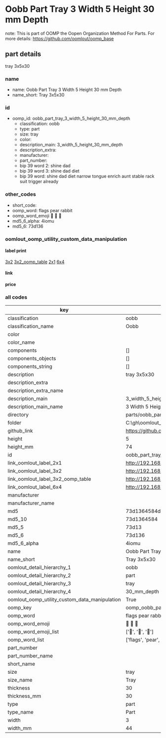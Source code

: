 # Oobb Part Tray 3 Width 5 Height 30 mm Depth  

note: This is part of OOMP the Oopen Organization Method For Parts. For more details: https://github.com/oomlout/oomp_base

##  part details
  



tray 3x5x30



### name
* name: Oobb Part Tray 3 Width 5 Height 30 mm Depth
* name_short: Tray 3x5x30 
### id
* oomp_id: oobb_part_tray_3_width_5_height_30_mm_depth
  * classification: oobb
  * type: part
  * size: tray
  * color: 
  * description_main: 3_width_5_height_30_mm_depth
  * description_extra: 
  * manufacturer: 
  * part_number: 
  * bip 39 word 2: shine dad
  * bip 39 word 3: shine dad diet
  * bip 39 word: shine dad diet narrow tongue enrich aunt stable rack suit trigger already

### other_codes
* short_code: 
* oomp_word: flags pear rabbit
* oomp_word_emoji :flags: :pear: :rabbit:
* md5_6_alpha: 4iomu
* md5_6: 73d136






### oomlout_oomp_utility_custom_data_manipulation
#### label print
[3x2](http://192.168.1.245:1112/?label=oomp%204iomu)
[3x2_oomp_table](http://192.168.1.108:1112/?label=oomp%204iomu)
[2x1](http://192.168.1.242:1112/?label=oomp%204iomu)
[6x4](http://192.168.1.55:1112/?label=oomp%204iomu)    

#### link

                              

#### price







### all codes 
| key | value |  
| --- | --- |  
| classification | oobb |  
| classification_name | Oobb |  
| color |  |  
| color_name |  |  
| components | [] |  
| components_objects | [] |  
| components_string | [] |  
| description | tray 3x5x30 |  
| description_extra |  |  
| description_extra_name |  |  
| description_main | 3_width_5_height_30_mm_depth |  
| description_main_name | 3 Width 5 Height 30 mm Depth |  
| directory | parts/oobb_part_tray_3_width_5_height_30_mm_depth |  
| folder | C:\gh\oomlout_oobb_version_4_generated_parts\parts\oobb_part_tray_3_width_5_height_30_mm_depth |  
| github_link | https://github.com/oomlout/oomlout_oomp_part_src/tree/main/parts/oobb_part_tray_3_width_5_height_30_mm_depth |  
| height | 5 |  
| height_mm | 74 |  
| id | oobb_part_tray_3_width_5_height_30_mm_depth |  
| link_oomlout_label_2x1 | http://192.168.1.242:1112/?label=oomp%204iomu |  
| link_oomlout_label_3x2 | http://192.168.1.245:1112/?label=oomp%204iomu |  
| link_oomlout_label_3x2_oomp_table | http://192.168.1.108:1112/?label=oomp%204iomu |  
| link_oomlout_label_6x4 | http://192.168.1.55:1112/?label=oomp%204iomu |  
| manufacturer |  |  
| manufacturer_name |  |  
| md5 | 73d1364584d3c1e92c7239307b4dbe2f |  
| md5_10 | 73d1364584 |  
| md5_5 | 73d13 |  
| md5_6 | 73d136 |  
| md5_6_alpha | 4iomu |  
| name | Oobb Part Tray 3 Width 5 Height 30 mm Depth |  
| name_short | Tray 3x5x30  |  
| oomlout_detail_hierarchy_1 | oobb |  
| oomlout_detail_hierarchy_2 | part |  
| oomlout_detail_hierarchy_3 | tray |  
| oomlout_detail_hierarchy_4 | 30_mm_depth |  
| oomlout_oomp_utility_custom_data_manipulation | True |  
| oomp_key | oomp_oobb_part_tray_3_width_5_height_30_mm_depth |  
| oomp_word | flags pear rabbit |  
| oomp_word_emoji | :flags: :pear: :rabbit: |  
| oomp_word_emoji_list | [':flags:', ':pear:', ':rabbit:'] |  
| oomp_word_list | ['flags', 'pear', 'rabbit'] |  
| part_number |  |  
| part_number_name |  |  
| short_name |  |  
| size | tray |  
| size_name | Tray |  
| thickness | 30 |  
| thickness_mm | 30 |  
| type | part |  
| type_name | Part |  
| width | 3 |  
| width_mm | 44 |  
